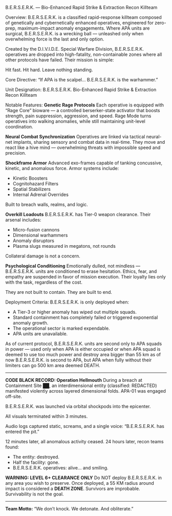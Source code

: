 B.E.R.S.E.R.K. — Bio-Enhanced Rapid Strike & Extraction Recon Killteam

Overview:
B.E.R.S.E.R.K. is a classified rapid-response killteam composed of genetically and cybernetically enhanced operatives, engineered for zero-prep, maximum-impact anomaly engagements. Where APA units are surgical, B.E.R.S.E.R.K. is a wrecking ball — unleashed only when overwhelming force is the last and only option.

Created by the D.I.V.I.D.E. Special Warfare Division, B.E.R.S.E.R.K. operatives are dropped into high-fatality, non-containable zones where all other protocols have failed. Their mission is simple:

Hit fast. Hit hard. Leave nothing standing.

Core Directive:
“If APA is the scalpel… B.E.R.S.E.R.K. is the warhammer.”

Unit Designation: B.E.R.S.E.R.K.
Bio-Enhanced
Rapid
Strike &
Extraction
Recon
Killteam

Notable Features:
 **Genetic Rage Protocols**
Each operative is equipped with “Rage Core” bioware — a controlled berserker-state activator that boosts strength, pain suppression, aggression, and speed. Rage Mode turns operatives into walking anomalies, while still maintaining unit-level coordination.

 **Neural Combat Synchronization**
Operatives are linked via tactical neural-net implants, sharing sensory and combat data in real-time. They move and react like a hive mind — overwhelming threats with impossible speed and precision.

 **Shockframe Armor**
Advanced exo-frames capable of tanking concussive, kinetic, and anomalous force. Armor systems include:
- Kinetic Boosters
- Cognitohazard Filters
- Spatial Stabilizers
- Internal Adrenal Overrides

Built to breach walls, realms, and logic.

 **Overkill Loadouts**
B.E.R.S.E.R.K. has Tier-0 weapon clearance. Their arsenal includes:
- Micro-fusion cannons
- Dimensional warhammers
- Anomaly disruptors
- Plasma slugs measured in megatons, not rounds

Collateral damage is not a concern.

**Psychological Conditioning**
Emotionally dulled, not mindless — B.E.R.S.E.R.K. units are conditioned to erase hesitation. Ethics, fear, and empathy are suspended in favor of mission execution. Their loyalty lies only with the task, regardless of the cost.

They are not built to contain.
They are built to end.

Deployment Criteria:
B.E.R.S.E.R.K. is only deployed when:
- A Tier-3 or higher anomaly has wiped out multiple squads.
- Standard containment has completely failed or triggered exponential anomaly growth.
- The operational sector is marked expendable.
- APA units are unavailable.

As of current protocol, B.E.R.S.E.R.K. units are second only to APA squads in power — used only when APA is either occupied or when APA squad is deemed to use too much power and destroy area bigger than 55 km as of now B.E.R.S.E.R.K. is second to APA, but APA when fully without their limiters can go 500 km area deemed DEATH.

---

**CODE BLACK RECORD: Operation Hellmouth**
During a breach at Containment Site ██, an interdimensional entity (classified: REDACTED) manifested violently across layered dimensional folds. APA-01 was engaged off-site.

B.E.R.S.E.R.K. was launched via orbital shockpods into the epicenter.

All visuals terminated within 3 minutes.

Audio logs captured static, screams, and a single voice:
“B.E.R.S.E.R.K. has entered the pit.”

12 minutes later, all anomalous activity ceased.
24 hours later, recon teams found:
- The entity: destroyed.
- Half the facility: gone.
- B.E.R.S.E.R.K. operatives: alive... and smiling.

**WARNING: LEVEL 6+ CLEARANCE ONLY**
Do NOT deploy B.E.R.S.E.R.K. in any area you wish to preserve.
Once deployed, a 55 KM radius around impact is considered a **DEATH ZONE**.
Survivors are improbable. Survivability is not the goal.

---

**Team Motto:**
“We don’t knock. We detonate. And obliterate.”
